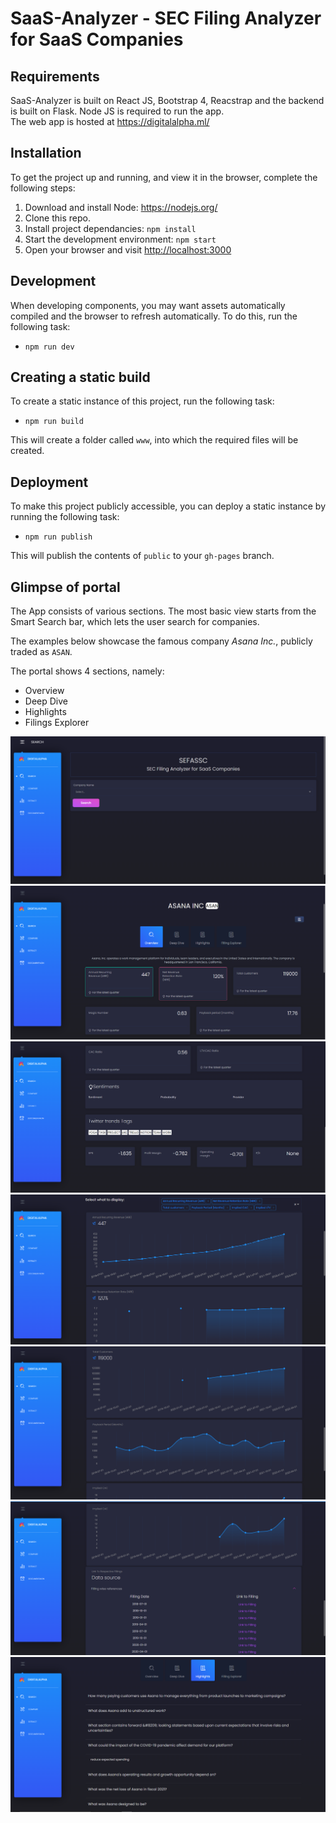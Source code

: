 # SaaS-Analyzer - SEC Filing Analyzer for SaaS Companies
## Requirements
SaaS-Analyzer is built on React JS, Bootstrap 4, Reacstrap and the backend is built on Flask. Node JS is required to run the app.<br>
The web app is hosted at https://digitalalpha.ml/

## Installation
To get the project up and running, and view it in the browser, complete the following steps:

1. Download and install Node: <https://nodejs.org/>
2. Clone this repo.
3. Install project dependancies: `npm install`
4. Start the development environment: `npm start`
5. Open your browser and visit <http://localhost:3000>

## Development
When developing components, you may want assets automatically compiled and the browser to refresh automatically. To do this, run the following task:

* `npm run dev`

## Creating a static build
To create a static instance of this project, run the following task:

* `npm run build`

This will create a folder called `www`, into which the required files will be created.

## Deployment
To make this project publicly accessible, you can deploy a static instance by running the following task:

* `npm run publish`

This will publish the contents of `public` to your `gh-pages` branch.

## Glimpse of portal
The App consists of various sections. The most basic view starts from the Smart Search bar, which lets the user search for companies. 

The examples below showcase the famous company _Asana Inc._, publicly traded as `ASAN`.

The portal shows 4 sections, namely:
- Overview
- Deep Dive
- Highlights
- Filings Explorer

![](pics/Screenshot%20(95).png)
![](pics/Screenshot%20(88).png)
![](pics/Screenshot%20(89).png)
![](pics/Screenshot%20(90).png)
![](pics/Screenshot%20(91).png)
![](pics/Screenshot%20(92).png)
![](pics/Screenshot%20(94).png)
